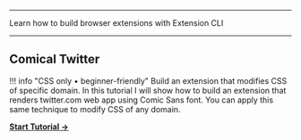 * * *

<p class='page-intro'>Learn how to build browser extensions with Extension CLI</p>

* * *


## Comical Twitter

!!! info "CSS only &bull; beginner-friendly"
    Build an extension that modifies CSS of specific domain. In this tutorial 
    I will show how to build an extension that renders twitter.com web app using Comic Sans font. 
    You can apply this same technique to modify CSS of any domain.

**[Start Tutorial &rarr;](https://neeadev.medium.com/how-to-build-a-chrome-extension-to-modify-website-css-2a20e465a429)**

